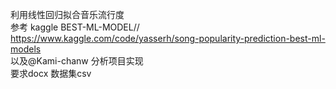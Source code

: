 利用线性回归拟合音乐流行度  
参考 kaggle BEST-ML-MODEL// https://www.kaggle.com/code/yasserh/song-popularity-prediction-best-ml-models  
以及@Kami-chanw 
分析项目实现  
要求docx
数据集csv  

